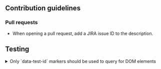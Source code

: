 ## Contribution guidelines

### Pull requests

* When opening a pull request, add a JIRA issue ID to the description.

## Testing

<details>
  <summary>Only `data-test-id` markers should be used to query for DOM elements</summary>
  If tests are tightly coupled with implementation details, false-positive test failures occur and slow down development. The slowdown also increases as the codebase grows. Tests should not fail if for example `a` tag is changed to a `button`, but still works the same. Or if a class name is changed from `button--large` to `button--small`, or if the element is wrapped in another element for styling or an angular directive is replaced with a react component. If things look and behave the same from the user perspective - the tests should not fail either. Using `data-test-id` reduces false-positive test failures significantly by decoupling tests from implementation details. See `spec/internal_destinations_spec.ts` for an example of how to write tests using `data-test-id` markers.
</details>